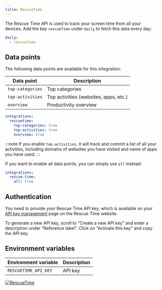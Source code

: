 ```yaml
---
title: RescueTime
---
```


The Rescue Time API is used to track your screen time from all your devices. Add the key `rescueTime` under `daily` to fetch this data every day:

```yaml title=".stethoscoperc.yml"
daily:
  - rescuetime
```

## Data points

The following data points are available for this integration:

| Data point       | Description                           |
| ---------------- | ------------------------------------- |
| `top-categories` | Top categories                        |
| `top-activities` | Top activities (websites, apps, etc.) |
| `overview`       | Productivity overview                 |

```yaml title=".stethoscoperc.yml"
integrations:
  rescuetime:
    top-categories: true
    top-activities: true
    overview: true
```

:::note
If you enable `top-activities`, it will track and commit a list of all your activities, including domains of websites you have visited and name of apps you have used.
:::

If you want to enable all data points, you can simply use `all` instead:

```yaml title=".stethoscoperc.yml"
integrations:
  rescue-time:
    all: true
```

## Authentication

You need to provide your Rescue Time API key, which is available on your [API key management](https://www.rescuetime.com/anapi/manage) page on the Rescue Time website.

To generate a new API key, scroll to "Create a new API key" and enter a description under "Reference label". Click on "Activate this key" and copy the API key.

## Environment variables

| Environment variable | Description |
| -------------------- | ----------- |
| `RESCUETIME_API_KEY` | API key     |

<a href="/docs/integrations/rescuetime"><img class="logos" alt="RescueTime" src="https://stethoscope.js.org/branding/integrations/rescuetime.png" /></a>
